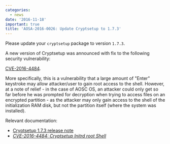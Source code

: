 ```yaml
---
categories:
  - news
date: '2016-11-18'
important: true
title: 'AOSA-2016-0026: Update Cryptsetup to 1.7.3'
---
```



Please update your `cryptsetup` package to version `1.7.3`.

A new version of Cryptsetup was announced with fix to the following security vulnerability:

[CVE-2016-4484](https://cve.mitre.org/cgi-bin/cvename.cgi?name=CVE-2016-4484).

More specifically, this is a vulnerability that a large amount of "Enter" keystroke may allow attacker/user to gain root access to the shell. However, at a note of relief - in the case of AOSC OS, an attacker could only get so far before he was prompted for decryption when trying to access files on an encrypted partition - as the attacker may only gain access to the shell of the initialization RAM disk, but not the partition itself (where the system was installed).

Relevant documentation:

- [Cryptsetup 1.7.3 release note](https://www.kernel.org/pub/linux/utils/cryptsetup/v1.7/v1.7.3-ReleaseNotes)
- [*CVE-2016-4484: Cryptsetup Initrd root Shell*](http://hmarco.org/bugs/CVE-2016-4484/CVE-2016-4484_cryptsetup_initrd_shell.html)